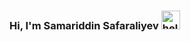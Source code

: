 ### Hi, I'm Samariddin Safaraliyev <img src="https://www.google.com/url?sa=i&url=https%3A%2F%2Fgiphy.com%2Fstickers%2FFlybuys-transparent-flybuys-Ln4Vx6XeJLRxyCphoj&psig=AOvVaw3Y_DiXGuiT86OhmAZzp3IO&ust=1709281757734000&source=images&cd=vfe&opi=89978449&ved=0CBIQjRxqFwoTCLDEi_aQ0IQDFQAAAAAdAAAAABBK" width=30px alt="hello">

